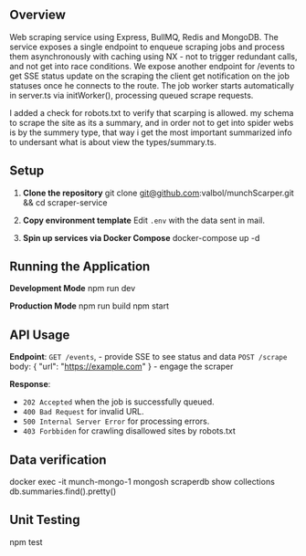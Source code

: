 ## Overview

Web scraping service using Express, BullMQ, Redis and MongoDB. The service exposes a single endpoint to enqueue scraping jobs and process them asynchronously with caching using NX - not to trigger redundant calls, and not get into race conditions.
We expose another endpoint for /events to get SSE status update on the scraping the client get notification on the job statuses once he connects to the route.
The job worker starts automatically in server.ts via initWorker(), processing queued scrape requests.

I added a check for robots.txt to verify that scarping is allowed.
my schema to scrape the site as its a summary, and in order not to get into spider webs is
by the summery type, that way i get the most important summarized info to undersant what is about
view the types/summary.ts.

## Setup

1. **Clone the repository**
   git clone git@github.com:valbol/munchScarper.git && cd scraper-service

2. **Copy environment template**
   Edit `.env` with the data sent in mail.

3. **Spin up services via Docker Compose**
   docker-compose up -d

## Running the Application

**Development Mode**
npm run dev

**Production Mode**
npm run build
npm start

## API Usage

**Endpoint**:
`GET /events`, - provide SSE to see status and data
`POST /scrape`
body: { "url": "https://example.com" } - engage the scraper

**Response**:

- `202 Accepted` when the job is successfully queued.
- `400 Bad Request` for invalid URL.
- `500 Internal Server Error` for processing errors.
- `403 Forbbiden` for crawling disallowed sites by robots.txt

## Data verification

docker exec -it munch-mongo-1 mongosh scraperdb
show collections
db.summaries.find().pretty()

## Unit Testing

npm test
